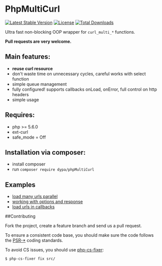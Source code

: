 # PhpMultiCurl

[![Latest Stable Version](https://poser.pugx.org/dypa/phpmulticurl/v/stable.png)](https://packagist.org/packages/dypa/phpmulticurl)
[![License](https://poser.pugx.org/dypa/phpmulticurl/license.png)](https://packagist.org/packages/dypa/phpmulticurl)
[![Total Downloads](https://poser.pugx.org/dypa/phpmulticurl/downloads.png)](https://packagist.org/packages/dypa/phpmulticurl)

Ultra fast non-blocking OOP wrapper for `curl_multi_*` functions.

__Pull requests are very welcome.__

## Main features:

* **reuse curl resource**
* don't waste time on unnecessary cycles, careful works with select function
* simple queue management
* fully configured! supports callbacks onLoad, onError, full control on http headers
* simple usage

## Requires:

* php >= 5.6.0
* ext-curl
* safe_mode = Off

## Installation via composer:

* install composer
* run `composer require dypa/phpMultiCurl`

## Examples

* [load many urls parallel](https://github.com/dypa/phpmulticurl/blob/master/examples/example0.php)
* [working with options and response](https://github.com/dypa/phpmulticurl/blob/master/examples/example1.php)
* [load urls in callbacks](https://github.com/dypa/phpmulticurl/blob/master/examples/example2.php)

##Contributing

Fork the project, create a feature branch and send us a pull request.

To ensure a consistent code base, you should make sure the code follows
the [PSR-*](http://www.php-fig.org/psr/) coding standards.

To avoid CS issues, you should use [php-cs-fixer](http://cs.sensiolabs.org/):

```sh
$ php-cs-fixer fix src/
```
